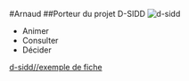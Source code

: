 #Arnaud
##Porteur du projet D-SIDD
![d-sidd](http://www.icone-png.com/png/10/10377.png)
* Animer
* Consulter
* Décider


 [d-sidd//exemple de fiche](http://d-sidd.com/demo/Fiches/ConsommationLocale_1.0.html)
